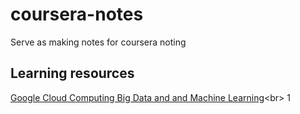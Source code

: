 # coursera-notes
Serve as making notes for coursera noting
## Learning resources
[Google Cloud Computing Big Data and and Machine Learning](https://www.coursera.org/learn/gcp-big-data-ml-fundamentals/lecture/EewWO/welcome-to-big-data-and-machine-learning-fundamentals)<br\>
1
